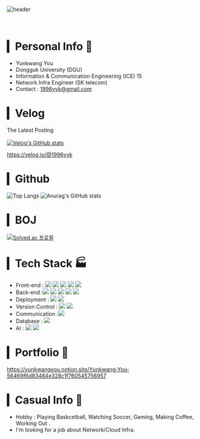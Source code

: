 ![header](https://capsule-render.vercel.app/api?color=gradient&height=250&section=header&text=Yun'sGit&fontSize=70)<br><br><br>

# ▎Personal Info 💁
- Yunkwang You
- Dongguk University (DGU)
- Information & Communication Engineering (ICE) 15
- Network Infra Engineer (SK telecom)
- Contact : 1996yyk@gmail.com

# ▎Velog
The Latest Posting<br><br>
[![Velog's GitHub stats](https://velog-readme-stats.vercel.app/api?name=1996yyk)](https://velog.io/@1996yyk)
<br>

<a href = 'https://velog.io/@1996yyk'>https://velog.io/@1996yyk</a>

# ▎Github
![Top Langs](https://github-readme-stats.vercel.app/api/top-langs/?username=YUNKWANGYOU&layout=compact&theme=vue)
![Anurag's GitHub stats](https://github-readme-stats-sand-six-91.vercel.app/api?username=YUNKWANGYOU&line_height=24&show_icons=true&count_private=true&&theme=vue&hide=stars)
# ▎BOJ
[![Solved.ac
프로필](http://mazassumnida.wtf/api/v2/generate_badge?boj=1996yyk)](https://solved.ac/1996yyk)

# ▎Tech Stack 🏭
- Front-end : <span><img src="https://img.shields.io/badge/HTML-e34f26?style=flat&logo=html5&logoColor=white"/></span>
<span><img src="https://img.shields.io/badge/CSS-1572b6?style=flat&logo=css3&logoColor=white"/></span>
<span><img src="https://img.shields.io/badge/JavaScript-dbab09?style=flat&logo=javascript&logoColor=white"/></span>
<span><img src="https://img.shields.io/badge/jQuery-0769ad?style=flat&logo=jquery&logoColor=white"/></span>
<span><img src="https://img.shields.io/badge/bootstrap-7952B3?style=flat&logo=bootstrap&logoColor=white"></span>
- Back-end :<span><img src="https://img.shields.io/badge/Python-3776AB?style=flat&logo=python&logoColor=white"/></span>
<span><img src="https://img.shields.io/badge/Django-092e20?style=flat&logo=django&logoColor=white"/></span>
<span><img src="https://img.shields.io/badge/Flask-000000?style=flat&logo=Flask&logoColor=white"/></span>
<span><img src="https://img.shields.io/badge/C-FFFFFF?style=flat&logo=C&logoColor=black"/></span>
<span><img src="https://img.shields.io/badge/C++-Solutions-blue.svg?style=flat&logo=C++&logoColor=white"/></span>
- Deployment : <span><img src="https://img.shields.io/badge/AWS-232f3e?style=flat&logo=amazon-aws&logoColor=white"/></span>
<span><img src="https://img.shields.io/badge/linux-FCC624?style=flat&logo=linux&logoColor=white"/></span>
- Version Control : <span><img src="https://img.shields.io/badge/Git-f05032?style=flat&logo=git&logoColor=white"/></span>
<span><img src="https://img.shields.io/badge/GitHub-181717?style=flat&logo=github&logoColor=white"/></span>
- Communication :<span><img src="https://img.shields.io/badge/Figma-f24e1e?style=flat&logo=figma&logoColor=white"/></span><br/>
- Database : 
<span><img src="https://img.shields.io/badge/mysql-4479A1?style=flat&logo=mysql&logoColor=white"/></span>
- AI : <span><img src="https://img.shields.io/badge/Tensorflow-FF8200?style=flat&logo=Tensorflow&logoColor=white"/></span>
<span><img src="https://img.shields.io/badge/keras-CD1039?style=flat&logo=keras&logoColor=white"/></span>

# ▎Portfolio 📗
<a href = "https://yunkwangyou.notion.site/Yunkwang-You-56469f6d83484e328c1f760545756957">https://yunkwangyou.notion.site/Yunkwang-You-56469f6d83484e328c1f760545756957</a>

# ▎Casual Info 🙈
- Hobby : Playing Baskcetball, Watching Soccer, Gaming, Making Coffee, Working Out .
- I'm looking for a job about Network/Cloud Infra.


